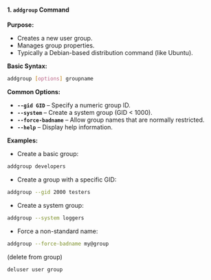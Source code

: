 #### **1. `addgroup` Command**

**Purpose:**

* Creates a new user group.
* Manages group properties.
* Typically a Debian-based distribution command (like Ubuntu).

**Basic Syntax:**

```bash
addgroup [options] groupname
```

**Common Options:**

* **`--gid GID`** – Specify a numeric group ID.
* **`--system`** – Create a system group (GID < 1000).
* **`--force-badname`** – Allow group names that are normally restricted.
* **`--help`** – Display help information.

**Examples:**

* Create a basic group:

```bash
addgroup developers
```

* Create a group with a specific GID:

```bash
addgroup --gid 2000 testers
```

* Create a system group:

```bash
addgroup --system loggers
```

* Force a non-standard name:

```bash
addgroup --force-badname my@group
```


(delete from group)
```bash
deluser user group
```
